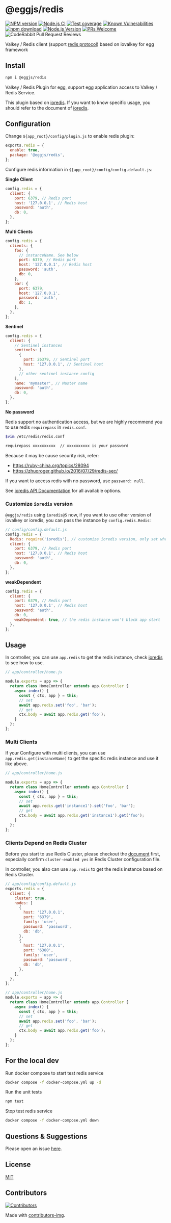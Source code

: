 # @eggjs/redis

[![NPM version][npm-image]][npm-url]
[![Node.js CI](https://github.com/eggjs/redis/actions/workflows/nodejs.yml/badge.svg)](https://github.com/eggjs/redis/actions/workflows/nodejs.yml)
[![Test coverage][codecov-image]][codecov-url]
[![Known Vulnerabilities][snyk-image]][snyk-url]
[![npm download][download-image]][download-url]
[![Node.js Version](https://img.shields.io/node/v/@eggjs/redis.svg?style=flat)](https://nodejs.org/en/download/)
[![PRs Welcome](https://img.shields.io/badge/PRs-welcome-brightgreen.svg?style=flat-square)](https://makeapullrequest.com)
![CodeRabbit Pull Request Reviews](https://img.shields.io/coderabbit/prs/github/eggjs/redis)

[npm-image]: https://img.shields.io/npm/v/@eggjs/redis.svg?style=flat-square
[npm-url]: https://npmjs.org/package/@eggjs/redis
[codecov-image]: https://codecov.io/gh/eggjs/redis/branch/master/graph/badge.svg
[codecov-url]: https://codecov.io/gh/eggjs/redis
[snyk-image]: https://snyk.io/test/npm/@eggjs/redis/badge.svg?style=flat-square
[snyk-url]: https://snyk.io/test/npm/@eggjs/redis
[download-image]: https://img.shields.io/npm/dm/@eggjs/redis.svg?style=flat-square
[download-url]: https://npmjs.org/package/@eggjs/redis

Valkey / Redis client (support [redis protocol](https://redis.io/docs/latest/develop/reference/protocol-spec/)) based on iovalkey for egg framework

## Install

```bash
npm i @eggjs/redis
```

Valkey / Redis Plugin for egg, support egg application access to Valkey / Redis Service.

This plugin based on [ioredis](https://github.com/redis/ioredis).
If you want to know specific usage, you should refer to the document of [ioredis](https://github.com/redis/ioredis).

## Configuration

Change `${app_root}/config/plugin.js` to enable redis plugin:

```js
exports.redis = {
  enable: true,
  package: '@eggjs/redis',
};
```

Configure redis information in `${app_root}/config/config.default.js`:

**Single Client**

```javascript
config.redis = {
  client: {
    port: 6379, // Redis port
    host: '127.0.0.1', // Redis host
    password: 'auth',
    db: 0,
  },
};
```

**Multi Clients**

```javascript
config.redis = {
  clients: {
    foo: {
      // instanceName. See below
      port: 6379, // Redis port
      host: '127.0.0.1', // Redis host
      password: 'auth',
      db: 0,
    },
    bar: {
      port: 6379,
      host: '127.0.0.1',
      password: 'auth',
      db: 1,
    },
  },
};
```

**Sentinel**

```javascript
config.redis = {
  client: {
    // Sentinel instances
    sentinels: [
      {
        port: 26379, // Sentinel port
        host: '127.0.0.1', // Sentinel host
      },
      // other sentinel instance config
    ],
    name: 'mymaster', // Master name
    password: 'auth',
    db: 0,
  },
};
```

**No password**

Redis support no authentication access, but we are highly recommend you to use redis `requirepass` in `redis.conf`.

```bash
$vim /etc/redis/redis.conf

requirepass xxxxxxxxxx  // xxxxxxxxxx is your password
```

Because it may be cause security risk, refer:

- <https://ruby-china.org/topics/28094>
- <https://zhuoroger.github.io/2016/07/29/redis-sec/>

If you want to access redis with no password, use `password: null`.

See [ioredis API Documentation](https://github.com/redis/ioredis#basic-usage) for all available options.

### Customize `ioredis` version

`@eggjs/redis` using `ioredis@5` now, if you want to use other version of iovalkey or ioredis,
you can pass the instance by `config.redis.Redis`:

```js
// config/config.default.js
config.redis = {
  Redis: require('ioredis'), // customize ioredis version, only set when you needed
  client: {
    port: 6379, // Redis port
    host: '127.0.0.1', // Redis host
    password: 'auth',
    db: 0,
  },
};
```

**weakDependent**

```javascript
config.redis = {
  client: {
    port: 6379, // Redis port
    host: '127.0.0.1', // Redis host
    password: 'auth',
    db: 0,
    weakDependent: true, // the redis instance won't block app start
  },
};
```

## Usage

In controller, you can use `app.redis` to get the redis instance, check [ioredis](https://github.com/redis/ioredis#basic-usage) to see how to use.

```js
// app/controller/home.js

module.exports = app => {
  return class HomeController extends app.Controller {
    async index() {
      const { ctx, app } = this;
      // set
      await app.redis.set('foo', 'bar');
      // get
      ctx.body = await app.redis.get('foo');
    }
  };
};
```

### Multi Clients

If your Configure with multi clients, you can use `app.redis.get(instanceName)` to get the specific redis instance and use it like above.

```js
// app/controller/home.js

module.exports = app => {
  return class HomeController extends app.Controller {
    async index() {
      const { ctx, app } = this;
      // set
      await app.redis.get('instance1').set('foo', 'bar');
      // get
      ctx.body = await app.redis.get('instance1').get('foo');
    }
  };
};
```

### Clients Depend on Redis Cluster

Before you start to use Redis Cluster, please checkout the [document](https://redis.io/topics/cluster-tutorial) first, especially confirm `cluster-enabled yes` in Redis Cluster configuration file.

In controller, you also can use `app.redis` to get the redis instance based on Redis Cluster.

```js
// app/config/config.default.js
exports.redis = {
  client: {
    cluster: true,
    nodes: [
      {
        host: '127.0.0.1',
        port: '6379',
        family: 'user',
        password: 'password',
        db: 'db',
      },
      {
        host: '127.0.0.1',
        port: '6380',
        family: 'user',
        password: 'password',
        db: 'db',
      },
    ],
  },
};

// app/controller/home.js
module.exports = app => {
  return class HomeController extends app.Controller {
    async index() {
      const { ctx, app } = this;
      // set
      await app.redis.set('foo', 'bar');
      // get
      ctx.body = await app.redis.get('foo');
    }
  };
};
```

## For the local dev

Run docker compose to start test redis service

```bash
docker compose -f docker-compose.yml up -d
```

Run the unit tests

```bash
npm test
```

Stop test redis service

```bash
docker compose -f docker-compose.yml down
```

## Questions & Suggestions

Please open an issue [here](https://github.com/eggjs/egg/issues).

## License

[MIT](LICENSE)

## Contributors

[![Contributors](https://contrib.rocks/image?repo=eggjs/redis)](https://github.com/eggjs/redis/graphs/contributors)

Made with [contributors-img](https://contrib.rocks).

